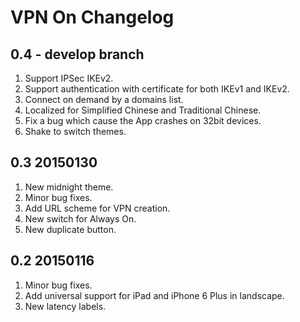 # VPN On Changelog

## 0.4 - develop branch

1. Support IPSec IKEv2.
2. Support authentication with certificate for both IKEv1 and IKEv2.
3. Connect on demand by a domains list.
4. Localized for Simplified Chinese and Traditional Chinese.
5. Fix a bug which cause the App crashes on 32bit devices.
6. Shake to switch themes.

## 0.3 20150130

1. New midnight theme.
2. Minor bug fixes.
3. Add URL scheme for VPN creation.
4. New switch for Always On.
5. New duplicate button.

## 0.2 20150116

1. Minor bug fixes.
2. Add universal support for iPad and iPhone 6 Plus in landscape.
3. New latency labels.